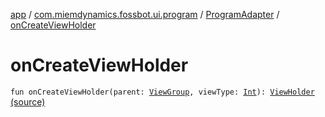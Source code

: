 [app](../../index.md) / [com.miemdynamics.fossbot.ui.program](../index.md) / [ProgramAdapter](index.md) / [onCreateViewHolder](./on-create-view-holder.md)

# onCreateViewHolder

`fun onCreateViewHolder(parent: `[`ViewGroup`](https://developer.android.com/reference/android/view/ViewGroup.html)`, viewType: `[`Int`](https://kotlinlang.org/api/latest/jvm/stdlib/kotlin/-int/index.html)`): `[`ViewHolder`](-view-holder/index.md) [(source)](https://github.com/binyot/fossbot/tree/master/app/src/main/java/com/miemdynamics/fossbot/ui/program/ProgramAdapter.kt#L36)